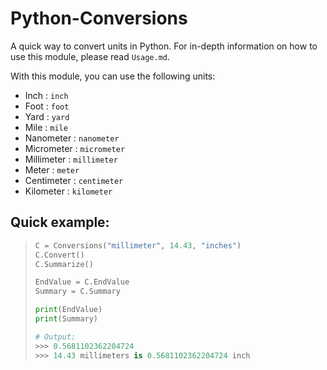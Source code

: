 # Python-Conversions
A quick way to convert units in Python. For in-depth information on how to use this module, please read ```Usage.md```.

With this module, you can use the following units:
- Inch            :       ```inch```
- Foot            :       ```foot```
- Yard            :       ```yard```
- Mile            :       ```mile```
- Nanometer       :       ```nanometer```
- Micrometer      :       ```micrometer```
- Millimeter      :       ```millimeter```
- Meter           :       ```meter```
- Centimeter      :       ```centimeter```
- Kilometer       :       ```kilometer```

## Quick example:
> ```python
> C = Conversions("millimeter", 14.43, "inches")
> C.Convert()
> C.Summarize()
> 
> EndValue = C.EndValue
> Summary = C.Summary
> 
> print(EndValue)
> print(Summary)
> 
> # Output:
> >>> 0.5681102362204724
> >>> 14.43 millimeters is 0.5681102362204724 inch
> ```
